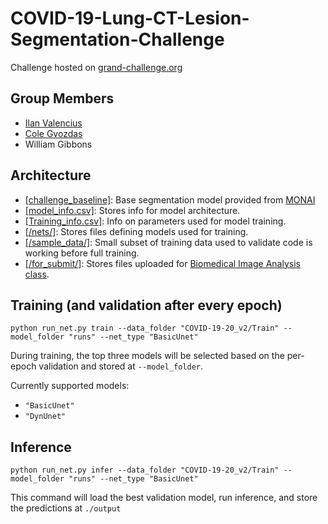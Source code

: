 ﻿# COVID-19-Lung-CT-Lesion-Segmentation-Challenge

Challenge hosted on [grand-challenge.org](https://covid-segmentation.grand-challenge.org/)

## Group Members
* [Ilan Valencius](https://github.com/ivalencius)
* [Cole Gvozdas](https://github.com/colegvozdas1)
* William Gibbons

## Architecture
* [[challenge_baseline]](https://github.com/ivalencius/COVID-19-Lung-CT-Lesion-Segmentation-Challenge/tree/main/challenge_baseline): Base segmentation model provided from [MONAI](https://github.com/Project-MONAI/tutorials/tree/master/3d_segmentation/challenge_baseline)
* [[model_info.csv]](https://github.com/ivalencius/COVID-19-Lung-CT-Lesion-Segmentation-Challenge/blob/main/model_info.csv): Stores info for model architecture.
* [[Training_info.csv]](https://github.com/ivalencius/COVID-19-Lung-CT-Lesion-Segmentation-Challenge/blob/main/training_info.csv): Info on parameters used for model training. 
* [[/nets/]](https://github.com/ivalencius/COVID-19-Lung-CT-Lesion-Segmentation-Challenge/blob/main/nets): Stores files defining models used for training.
* [[/sample_data/]](https://github.com/ivalencius/COVID-19-Lung-CT-Lesion-Segmentation-Challenge/tree/main/sample_data): Small subset of training data used to validate code is working before full training.
* [[/for_submit/]](https://github.com/ivalencius/COVID-19-Lung-CT-Lesion-Segmentation-Challenge/blob/main/for_submit): Stores files uploaded for [Biomedical Image Analysis class](https://github.com/ivalencius/Biomedical_Image_Analysis_CSCI3397). 

## Training (and validation after every epoch)
```python run_net.py train --data_folder "COVID-19-20_v2/Train" --model_folder "runs" --net_type "BasicUnet"```

During training, the top three models will be selected based on the per-epoch validation and stored at ```--model_folder```.

Currently supported models:
* ```"BasicUnet"```
* ```"DynUnet"```

## Inference
```python run_net.py infer --data_folder "COVID-19-20_v2/Train" --model_folder "runs" --net_type "BasicUnet"```

This command will load the best validation model, run inference, and store the predictions at ```./output```
